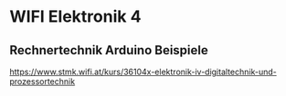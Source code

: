 # WIFI Elektronik 4
## Rechnertechnik Arduino Beispiele
https://www.stmk.wifi.at/kurs/36104x-elektronik-iv-digitaltechnik-und-prozessortechnik

